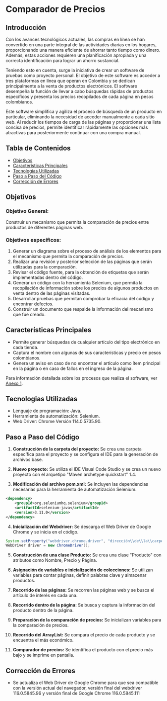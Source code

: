 # Comparador de Precios

## Introducción

Con los avances tecnológicos actuales, las compras en línea se han convertido en una parte integral de las actividades diarias en los hogares, proporcionando una manera eficiente de ahorrar tanto tiempo como dinero. Además, estas acciones requieren una planificación apropiada y una correcta identificación para lograr un ahorro sustancial.

Teniendo esto en cuenta, surge la iniciativa de crear un software de pruebas como proyecto personal. El objetivo de este software es acceder a tres plataformas en línea que operan en Colombia y se dedican principalmente a la venta de productos electrónicos. El software desempeña la función de llevar a cabo búsquedas rápidas de productos específicos y presenta los precios recopilados de cada página en pesos colombianos.

Este software simplifica y agiliza el proceso de búsqueda de un producto en particular, eliminando la necesidad de acceder manualmente a cada sitio web. Al reducir los tiempos de carga de las páginas y proporcionar una lista concisa de precios, permite identificar rápidamente las opciones más atractivas para posteriormente continuar con una compra manual.

## Tabla de Contenidos

- [Objetivos](#objetivos)
- [Características Principales](#características-principales)
- [Tecnologias Utilizadas](#tecnologias-utilizadas)
- [Paso a Paso del Código](#paso-a-paso-del-código)
- [Corrección de Errores](#corrección-de-errores)

## Objetivos

### Objetivo General:
Construir un mecanismo que permita la comparación de precios entre productos de diferentes páginas web.

### Objetivos específicos:
1. Generar un diagrama sobre el proceso de análisis de los elementos para el mecanismo que permita la comparación de precios.
2. Realizar una revisión y posterior selección de las páginas que serán utilizadas para la comparación.
3. Revisar el código fuente, para la obtención de etiquetas que serán implementadas dentro del código.
4. Generar un código con la herramienta Selenium, que permita la recopilación de información sobre los precios de algunos productos en venta dentro de las páginas visitadas.
5. Desarrollar pruebas que permitan comprobar la eficacia del código y encontrar defectos.
6. Construir un documento que respalde la información del mecanismo que fue creado.

## Características Principales
- Permite generar búsquedas de cualquier artículo del tipo electrónico en cada tienda.
- Captura el nombre con algunas de sus características y precio en pesos colombianos.
- Genera un aviso en caso de no encontrar el artículo como ítem principal en la página o en caso de fallos en el ingreso de la página.

Para información detallada sobre los procesos que realiza el software, ver [Anexo 1](#anexos).

## Tecnologias Utilizadas
- Lenguaje de programación: Java.
- Herramienta de automatización: Selenium.
- Web Driver: Chrome Versión 114.0.5735.90.

## Paso a Paso del Código

1. **Construcción de la carpeta del proyecto:** Se crea una carpeta específica para el proyecto y se configura el IDE para la generación de archivos base.

2. **Nuevo proyecto:** Se utiliza el IDE Visual Code Studio y se crea un nuevo proyecto con el arquetipo "Maven archetype quickstart" 1.4.

3. **Modificación del archivo pom.xml:** Se incluyen las dependencias necesarias para la herramienta de automatización Selenium.

```xml
<dependency>
    <groupId>org.seleniumhq.selenium</groupId>
    <artifactId>selenium-java</artifactId>
    <version>3.11.0</version>
</dependency>
```

4. **Inicialización del Webdriver:** Se descarga el Web Driver de Google Chrome y se inicia en el código.

```java
System.setProperty("webdriver.chrome.driver", "dirección\\de\\la\\carpeta");
WebDriver driver = new ChromeDriver();
```

5. **Construcción de una clase Producto:** Se crea una clase "Producto" con atributos como Nombre, Precio y Página.

6. **Asignación de variables e inicialización de colecciones:** Se utilizan variables para contar páginas, definir palabras clave y almacenar productos.

7. **Recorrido de las páginas:** Se recorren las páginas web y se busca el artículo de interés en cada una.

8. **Recorrido dentro de la página:** Se busca y captura la información del producto dentro de la página.

9. **Preparación de la comparación de precios:** Se inicializan variables para la comparación de precios.

10. **Recorrido del ArrayList:** Se compara el precio de cada producto y se encuentra el más económico.

11. **Comparador de precios:** Se identifica el producto con el precio más bajo y se imprime en pantalla.

## Corrección de Errores

- Se actualiza el Web Driver de Google Chrome para que sea compatible con la versión actual del navegador, versión final del webdriver 116.0.5845.96 y versión final de Google Chrome 116.0.5845.111
